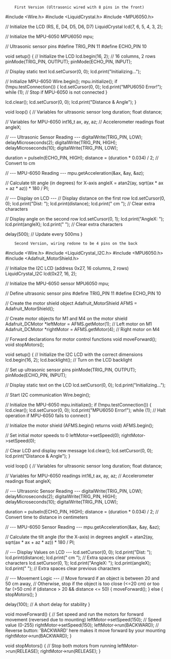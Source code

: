         First Version (Ultrasonic wired with 8 pins in the front)

#include <Wire.h>
#include <LiquidCrystal.h>
#include <MPU6050.h>

// Initialize the LCD (RS, E, D4, D5, D6, D7)
LiquidCrystal lcd(7, 6, 5, 4, 3, 2);

// Initialize the MPU-6050
MPU6050 mpu;

// Ultrasonic sensor pins
#define TRIG_PIN 11
#define ECHO_PIN 10

void setup() {
  // Initialize the LCD
  lcd.begin(16, 2); // 16 columns, 2 rows
  pinMode(TRIG_PIN, OUTPUT);
  pinMode(ECHO_PIN, INPUT);

  // Display static text
  lcd.setCursor(0, 0);
  lcd.print("Initializing...");

  // Initialize MPU-6050
  Wire.begin();
  mpu.initialize();
  if (!mpu.testConnection()) {
    lcd.setCursor(0, 0);
    lcd.print("MPU6050 Error!");
    while (1); // Stop if MPU-6050 is not connected
  }

  lcd.clear();
  lcd.setCursor(0, 0);
  lcd.print("Distance & Angle");
}

void loop() {
  // Variables for ultrasonic sensor
  long duration;
  float distance;

  // Variables for MPU-6050
  int16_t ax, ay, az; // Accelerometer readings
  float angleX;

  // --- Ultrasonic Sensor Reading ---
  digitalWrite(TRIG_PIN, LOW);
  delayMicroseconds(2);
  digitalWrite(TRIG_PIN, HIGH);
  delayMicroseconds(10);
  digitalWrite(TRIG_PIN, LOW);

  duration = pulseIn(ECHO_PIN, HIGH);
  distance = (duration * 0.034) / 2; // Convert to cm

  // --- MPU-6050 Reading ---
  mpu.getAcceleration(&ax, &ay, &az);

  // Calculate tilt angle (in degrees) for X-axis
  angleX = atan2(ay, sqrt(ax * ax + az * az)) * 180 / PI;

  // --- Display on LCD ---
  // Display distance on the first row
  lcd.setCursor(0, 0);
  lcd.print("Dist: ");
  lcd.print(distance);
  lcd.print(" cm   "); // Clear extra characters

  // Display angle on the second row
  lcd.setCursor(0, 1);
  lcd.print("AngleX: ");
  lcd.print(angleX);
  lcd.print("   "); // Clear extra characters

  delay(500); // Update every 500ms
}


        
        
        Second Version, wiring redone to be 4 pins on the back

#include <Wire.h>
#include <LiquidCrystal_I2C.h>
#include <MPU6050.h>
#include <Adafruit_MotorShield.h>

// Initialize the I2C LCD (address 0x27, 16 columns, 2 rows)
LiquidCrystal_I2C lcd(0x27, 16, 2);

// Initialize the MPU-6050 sensor
MPU6050 mpu;

// Define ultrasonic sensor pins
#define TRIG_PIN 11
#define ECHO_PIN 10

// Create the motor shield object
Adafruit_MotorShield AFMS = Adafruit_MotorShield();

// Create motor objects for M1 and M4 on the motor shield
Adafruit_DCMotor *leftMotor = AFMS.getMotor(1); // Left motor on M1
Adafruit_DCMotor *rightMotor = AFMS.getMotor(4); // Right motor on M4

// Forward declarations for motor control functions
void moveForward();
void stopMotors();

void setup() {
  // Initialize the I2C LCD with the correct dimensions
  lcd.begin(16, 2);
  lcd.backlight(); // Turn on the LCD backlight

  // Set up ultrasonic sensor pins
  pinMode(TRIG_PIN, OUTPUT);
  pinMode(ECHO_PIN, INPUT);

  // Display static text on the LCD
  lcd.setCursor(0, 0);
  lcd.print("Initializing...");

  // Start I2C communication
  Wire.begin();

  // Initialize the MPU-6050
  mpu.initialize();
  if (!mpu.testConnection()) {
    lcd.clear();
    lcd.setCursor(0, 0);
    lcd.print("MPU6050 Error!");
    while (1); // Halt operation if MPU-6050 fails to connect
  }

  // Initialize the motor shield (AFMS.begin() returns void)
  AFMS.begin();

  // Set initial motor speeds to 0
  leftMotor->setSpeed(0);
  rightMotor->setSpeed(0);

  // Clear LCD and display new message
  lcd.clear();
  lcd.setCursor(0, 0);
  lcd.print("Distance & Angle");
}

void loop() {
  // Variables for ultrasonic sensor
  long duration;
  float distance;

  // Variables for MPU-6050 readings
  int16_t ax, ay, az; // Accelerometer readings
  float angleX;

  // --- Ultrasonic Sensor Reading ---
  digitalWrite(TRIG_PIN, LOW);
  delayMicroseconds(2);
  digitalWrite(TRIG_PIN, HIGH);
  delayMicroseconds(10);
  digitalWrite(TRIG_PIN, LOW);

  duration = pulseIn(ECHO_PIN, HIGH);
  distance = (duration * 0.034) / 2; // Convert time to distance in centimeters

  // --- MPU-6050 Sensor Reading ---
  mpu.getAcceleration(&ax, &ay, &az);

  // Calculate the tilt angle (for the X-axis) in degrees
  angleX = atan2(ay, sqrt(ax * ax + az * az)) * 180 / PI;

  // --- Display Values on LCD ---
  lcd.setCursor(0, 0);
  lcd.print("Dist: ");
  lcd.print(distance);
  lcd.print(" cm   "); // Extra spaces clear previous characters
  lcd.setCursor(0, 1);
  lcd.print("AngleX: ");
  lcd.print(angleX);
  lcd.print("   "); // Extra spaces clear previous characters

  // --- Movement Logic ---
  // Move forward if an object is between 20 and 50 cm away,
  // Otherwise, stop if the object is too close (<=20 cm) or too far (>50 cm)
  if (distance > 20 && distance <= 50) {
    moveForward();
  } else {
    stopMotors();
  }

  delay(100); // A short delay for stability
}

void moveForward() {
  // Set speed and run the motors for forward movement (reversed due to mounting)
  leftMotor->setSpeed(150); // Speed value (0-255)
  rightMotor->setSpeed(150);
  leftMotor->run(BACKWARD);  // Reverse button: 'BACKWARD' here makes it move forward by your mounting
  rightMotor->run(BACKWARD);
}

void stopMotors() {
  // Stop both motors from running
  leftMotor->run(RELEASE);
  rightMotor->run(RELEASE);
}